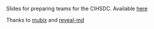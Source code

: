 Slides for preparing teams for the CIHSDC. Available [here](http://cihsdc.writes.co.de)

Thanks to [mubix](http://www.room362.com/blog/2012/03/19/how-to-win-ccdc-slides/) and [reveal-md](https://github.com/webpro/reveal-md)
